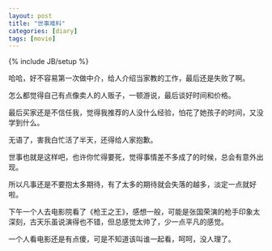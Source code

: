 ```yaml
---
layout: post
title: "世事难料"
categories: [diary]
tags: [movie]
---
```

{% include JB/setup %}

哈哈，好不容易第一次做中介，给人介绍当家教的工作，最后还是失败了啊。

怎么都觉得自己有点像卖人的人贩子，一顿游说，最后谈好时间和价格。

最后买家还是不信任我，觉得我推荐的人没什么经验，怕花了她孩子的时间，又没学到什么。

无语了，害我白忙活了半天，还得给人家抱歉。

世事也就是这样吧，也许你忙得要死，觉得事情差不多成了的时候，总会有意外出现。

所以凡事还是不要抱太多期待，有了太多的期待就会失落的越多，淡定一点就好啦。

下午一个人去电影院看了《枪王之王》，感想一般，可能是张国荣演的枪手印象太深刻，古天乐虽说演得也不错，但总感觉太帅了，少一点平凡的感觉。

一个人看电影还是有点傻，可是不知道该叫谁一起看，呵呵，没人理了。
